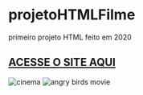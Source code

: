 # projetoHTMLFilme
primeiro projeto HTML feito em 2020

[ACESSE O SITE AQUI](https://brunosilva03.github.io/projetoHTMLFilme/)
---
![cinema](https://user-images.githubusercontent.com/78625466/204161938-a56a619c-7ce6-45d5-b7a0-e554e24b9894.gif) ![angry birds movie](https://user-images.githubusercontent.com/78625466/204161965-4fdb3527-087b-4c5c-bd47-3838a34e181d.gif)
